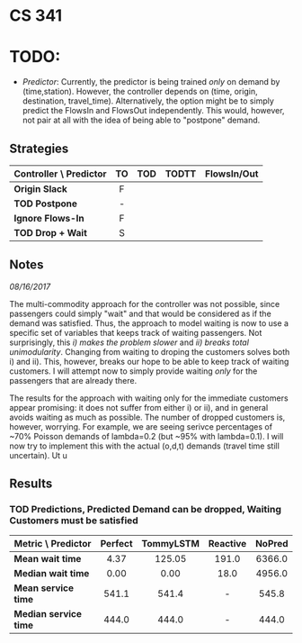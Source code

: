 # CS 341

# TODO:

- *Predictor*: Currently, the predictor is being trained _only_ on demand by (time,station). However, the controller depends on (time, origin, destination, travel_time). Alternatively, the option might be to simply predict the FlowsIn and FlowsOut independently. This would, however, not pair at all with the idea of being able to "postpone" demand. 

## Strategies



|Controller \ Predictor   | TO | TOD | TODTT | FlowsIn/Out | 
| ----------------------- |:--:|:---:|:-----:|:-----------:|
|**Origin Slack**         | F  |     |       |             |
|**TOD Postpone**         | -  |     |       |             |
|**Ignore Flows-In**      | F  |     |       |             |
|**TOD Drop + Wait**      | S  |     |       |             |


## Notes

_08/16/2017_

The multi-commodity approach for the controller was not possible, since passengers could simply "wait" and that would be considered as if the demand was satisfied. Thus, the approach to model waiting is now to use a specific set of variables that keeps track of waiting passengers. Not surprisingly, this *i) makes the problem slower* and *ii) breaks total unimodularity*. Changing from waiting to droping the customers solves both i) and ii). This, however, breaks our hope to be able to keep track of waiting customers. I will attempt now to simply provide waiting _only_ for the passengers that are already there. 

The results for the approach with waiting only for the immediate customers appear promising: it does not suffer from either i) or ii), and in general avoids waiting as much as possible. The number of dropped customers is, however, worrying. For example, we are seeing serivce percentages of ~70% Poisson demands of lambda=0.2 (but ~95% with lambda=0.1). I will now try to implement this with the actual (o,d,t) demands (travel time still uncertain). Ut u



## Results

### TOD Predictions, Predicted Demand can be dropped, Waiting Customers must be satisfied

| Metric \ Predictor    | Perfect | TommyLSTM | Reactive | NoPred |
| --------------------  |:------: |:---------:|:--------:|:------:|
|**Mean wait time**     |   4.37  |  125.05   |  191.0   | 6366.0 |
|**Median wait time**   |   0.00  |    0.00   |   18.0   | 4956.0 |
|**Mean service time**  | 541.1   |  541.4    |     -    |  545.8 |
|**Median service time**| 444.0   |  444.0    |     -    |  444.0 |